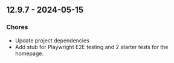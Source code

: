 ## 12.9.7 - 2024-05-15

### Chores

* Update project dependencies
* Add stub for Playwright E2E testing and 2 starter tests for the homepage.
